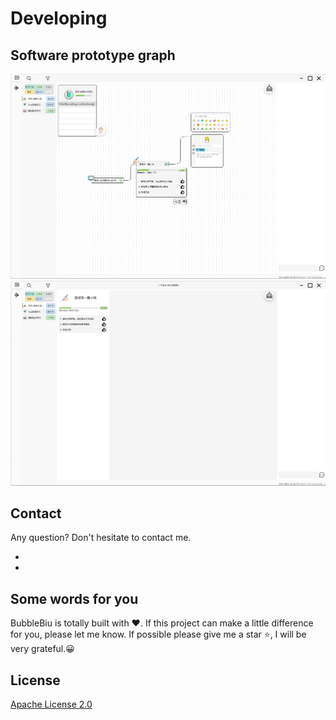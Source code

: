 # Developing

## Software prototype graph

![surface](./screenshots/Suface.png)
![Zen Mode](./screenshots/Zen.png)

## Contact

Any question? Don't hesitate to contact me.

- [](huangxingjiegkd@163.com)
- [](mushroom@mails.ccnu.edu.cn)

## Some words for you

BubbleBiu is totally built with ❤️.
If this project can make a little difference for you, please let me know.
If possible please give me a star ⭐️, I will be very grateful.😀

## License

[Apache License 2.0](./LICENSE)
